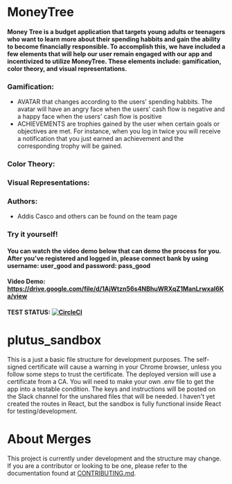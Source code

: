 # MoneyTree

#### Money Tree is a budget application that targets young adults or teenagers who want to learn more about their spending habbits and gain the ability to become financially responsible. To accomplish this, we have included a few elements that will help our user remain engaged with our app and incentivized to utilize MoneyTree. These elements include: gamification, color theory, and visual representations. 

### Gamification:
- AVATAR that changes according to the users' spending habbits. The avatar will have an angry face when the users' cash flow is negative and a happy face when the users' cash flow is positive
- ACHIEVEMENTS are trophies gained by the user when certain goals or objectives are met. For instance, when you log in twice you will receive a notification that you just earned an achievement and the corresponding trophy will be gained. 

### Color Theory: 


### Visual Representations: 

### Authors: 
- Addis Casco and others can be found on the team page 


### Try it yourself! 

#### You can watch the video demo below that can demo the process for you. After you've registered and logged in, please connect bank by using username: user_good and password: pass_good

#### Video Demo: https://drive.google.com/file/d/1AjWtzn56s4NBhuWRXqZ1ManLrwxaI6Ka/view 

#### TEST STATUS: [![CircleCI](https://circleci.com/gh/moneytrees/moneybags/tree/develop.svg?style=svg)](https://circleci.com/gh/moneytrees/moneybags/tree/develop)

# plutus_sandbox

This is a just a basic file structure for development purposes. The self-signed certificate will cause a warning in your Chrome browser, unless you follow some steps to trust the certificate. The deployed version will use a certificate from a CA. You will need to make your own .env file to get the app into a testable condition. The keys and instructions will be posted on the Slack channel for the unshared files that will be needed. I haven't yet created the routes in React, but the sandbox is fully functional inside React for testing/development.

# About Merges

This project is currently under development and the structure may change. If you are a contributor or looking to be one, please refer to the documentation found at [CONTRIBUTING.md](https://github.com/moneytrees/moneybags/blob/develop/CONTRIBUTING.md).
